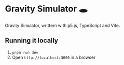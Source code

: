 # Gravity Simulator 🕳️
Gravity Simulator, writtern with p5.js, TypeScript and Vite.

## Running it locally
1. `pnpm run dev`
2. Open `http://localhost:3000` in a browser
